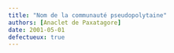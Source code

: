 ```yaml
---
title: "Nom de la communauté pseudopolytaine"
authors: [Anaclet de Paxatagore]
date: 2001-05-01
defectueux: true
---
```

